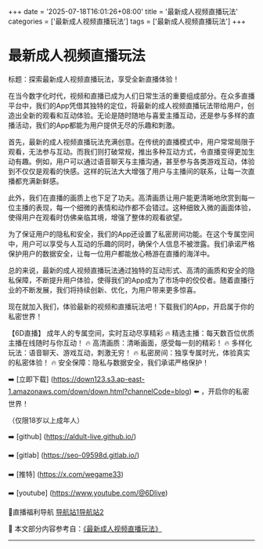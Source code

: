 +++
date = '2025-07-18T16:01:26+08:00'
title = '最新成人视频直播玩法'
categories = ['最新成人视频直播玩法']
tags = ['最新成人视频直播玩法']
+++

# 最新成人视频直播玩法

标题：探索最新成人视频直播玩法，享受全新直播体验！

在当今数字化时代，视频和直播已成为人们日常生活的重要组成部分。在众多直播平台中，我们的App凭借其独特的定位，将最新的成人视频直播玩法带给用户，创造出全新的观看和互动体验。无论是随时随地与喜爱主播互动，还是参与多样的直播活动，我们的App都能为用户提供无尽的乐趣和刺激。

首先，最新的成人视频直播玩法充满创意。在传统的直播模式中，用户常常局限于观看，无法参与互动。而我们则打破常规，推出多种互动方式，令直播变得更加生动有趣。例如，用户可以通过语音聊天与主播沟通，甚至参与各类游戏互动，体验到不仅仅是观看的快感。这样的玩法大大增强了用户与主播间的联系，让每一次直播都充满新鲜感。

此外，我们在直播的画质上也下足了功夫。高清画质让用户能更清晰地欣赏到每一位主播的表现，每一个细微的表情和动作都不会错过。这种细致入微的画面体验，使得用户在观看时仿佛亲临其境，增强了整体的观看欲望。

为了保证用户的隐私和安全，我们的App还设置了私密房间功能。在这个专属空间中，用户可以享受与人互动的乐趣的同时，确保个人信息不被泄露。我们承诺严格保护用户的数据安全，让每一位用户都能放心畅游在直播的海洋中。

总的来说，最新的成人视频直播玩法通过独特的互动形式、高清的画质和安全的隐私保障，不断提升用户体验，使得我们的App成为了市场中的佼佼者。随着直播行业的不断发展，我们将持续创新、优化，为用户带来更多惊喜。

现在就加入我们，体验最新的视频和直播玩法吧！下载我们的App，开启属于你的私密世界！

【6D直播】
成年人的专属空间，实时互动尽享精彩
🔥 精选主播：每天数百位优质主播在线随时与你互动！
🔥 高清画质：清晰画面，感受每一刻的精彩！
🔥 多样化玩法：语音聊天、游戏互动，刺激无穷！
🔥 私密房间：独享专属时光，体验真实的私密体验！
🔥 安全保障：隐私与数据安全，我们承诺严格保护！

➡️ [立即下载] (https://down123.s3.ap-east-1.amazonaws.com/down/down.html?channelCode=blog) ⬅️ ，开启你的私密世界！

（仅限18岁以上成年人）

➡️ [github] (https://aldult-live.github.io/)

➡️ [gitlab] (https://seo-09598d.gitlab.io/)

➡️ [推特] (https://x.com/wegame33)

➡️ [youtube] (https://www.youtube.com/@6Dlive)

🔞直播福利导航   [导航站1](https://webstack-86085a.gitlab.io/)[导航站2](https://onlygit123-2.github.io/)


📘 本文部分内容参考自：[《最新成人视频直播玩法》](https://github.com/tangtoutiaovv/live)

---
